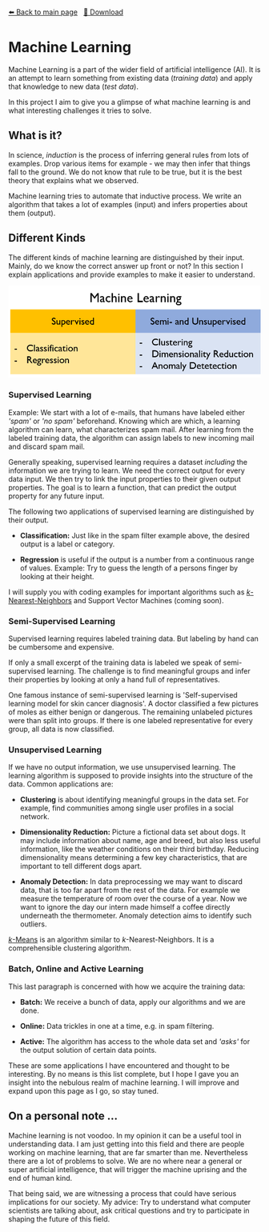 <!-- Header -->
[⬅️ Back to main page](https://github.com/JonasKoenig/CodeOnMyMind) &nbsp;
[💾 Download](https://minhaskamal.github.io/DownGit/#/home?url=https:%2F%2Fgithub.com%2FJonasKoenig%2FCodeOnMyMind%2Ftree%2Fmaster%2Fprojects%2Fmachine-learning)

# Machine Learning

Machine Learning is a part of the wider field of artificial intelligence (AI). It is an attempt to learn something from existing data (_training data_) and apply that knowledge to new data (_test data_).

In this project I aim to give you a glimpse of what machine learning is and what interesting challenges it tries to solve.

## What is it?

In science, _induction_ is the process of inferring general rules from lots of examples. Drop various items for example - we may then infer that things fall to the ground. We do not know that rule to be true, but it is the best theory that explains what we observed.

Machine learning tries to automate that inductive process. We write an algorithm that takes a lot of examples (input) and infers properties about them (output).

## Different Kinds

The different kinds of machine learning are distinguished by their input. Mainly, do we know the correct answer up front or not? In this section I explain applications and provide examples to make it easier to understand.

![Different kinds of machine learning](kinds.png)

### Supervised Learning

Example: We start with a lot of e-mails, that humans have labeled either _'spam'_ or _'no spam'_ beforehand. Knowing which are which, a learning algorithm can learn, what characterizes spam mail. After learning from the labeled training data, the algorithm can assign labels to new incoming mail and discard spam mail.

Generally speaking, supervised learning requires a dataset _including_ the information we are trying to learn. We need the correct output for every data input. We then try to link the input properties to their given output properties. The goal is to learn a function, that can predict the output property for any future input.

The following two applications of supervised learning are distinguished by their output.

- __Classification:__ Just like in the spam filter example above, the desired output is a label or category.

- __Regression__ is useful if the output is a number from a continuous range of values. Example: Try to guess the length of a persons finger by looking at their height.

I will supply you with coding examples for important algorithms such as [*k*-Nearest-Neighbors](knn/README.md) and Support Vector Machines (coming soon).

### Semi-Supervised Learning

Supervised learning requires labeled training data. But labeling by hand can be cumbersome and expensive.

If only a small excerpt of the training data is labeled we speak of semi-supervised learning. The challenge is to find meaningful groups and infer their properties by looking at only a hand full of representatives.

One famous instance of semi-supervised learning is 'Self-supervised learning model for skin cancer diagnosis'. A doctor classified a few pictures of moles as either benign or dangerous. The remaining unlabeled pictures were than split into groups. If there is one labeled representative for every group, all data is now classified.

### Unsupervised Learning

If we have no output information, we use unsupervised learning. The learning algorithm is supposed to provide insights into the structure of the data. Common applications are:

- __Clustering__ is about identifying meaningful groups in the data set. For example, find communities among single user profiles in a social network.

- __Dimensionality Reduction:__ Picture a fictional data set about dogs. It may include information about name, age and breed, but also less useful information, like the weather conditions on their third birthday. Reducing dimensionality means determining a few key characteristics, that are important to tell different dogs apart.

- __Anomaly Detection:__ In data preprocessing we may want to discard data, that is too far apart from the rest of the data. For example we measure the temperature of room over the course of a year. Now we want to ignore the day our intern made himself a coffee directly underneath the thermometer. Anomaly detection aims to identify such outliers.

[*k*-Means](kmeans/README.md) is an algorithm similar to *k*-Nearest-Neighbors. It is a comprehensible clustering algorithm.


### Batch, Online and Active Learning

This last paragraph is concerned with how we acquire the training data:

- __Batch:__ We receive a bunch of data, apply our algorithms and we are done.

- __Online:__ Data trickles in one at a time, e.g. in spam filtering.

- __Active:__ The algorithm has access to the whole data set and _'asks'_ for the output solution of certain data points.

These are some applications I have encountered and thought to be interesting. By no means is this list complete, but I hope I gave you an insight into the nebulous realm of machine learning. I will improve and expand upon this page as I go, so stay tuned.

## On a personal note ...

Machine learning is not voodoo. In my opinion it can be a useful tool in understanding data. I am just getting into this field and there are people working on machine learning, that are far smarter than me. Nevertheless there are a lot of problems to solve. We are no where near a general or super artificial intelligence, that will trigger the machine uprising and the end of human kind.

That being said, we are witnessing a process that could have serious implications for our society. My advice: Try to understand what computer scientists are talking about, ask critical questions and try to participate in shaping the future of this field.
